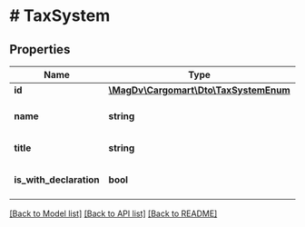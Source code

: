 # # TaxSystem

## Properties

Name | Type | Description | Notes
------------ | ------------- | ------------- | -------------
**id** | [**\MagDv\Cargomart\Dto\TaxSystemEnum**](TaxSystemEnum.md) |  |
**name** | **string** | Короткое название, аббревиатура |
**title** | **string** | Полное название |
**is_with_declaration** | **bool** | Нуждается ли СНО в декларировании | [optional] [default to false]

[[Back to Model list]](../../README.md#models) [[Back to API list]](../../README.md#endpoints) [[Back to README]](../../README.md)
